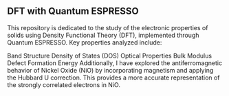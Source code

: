 ## DFT with Quantum ESPRESSO
This repository is dedicated to the study of the electronic properties of solids using Density Functional Theory (DFT), implemented through Quantum ESPRESSO. Key properties analyzed include:

Band Structure
Density of States (DOS)
Optical Properties
Bulk Modulus
Defect Formation Energy
Additionally, I have explored the antiferromagnetic behavior of Nickel Oxide (NiO) by incorporating magnetism and applying the Hubbard U correction. This provides a more accurate representation of the strongly correlated electrons in NiO.

